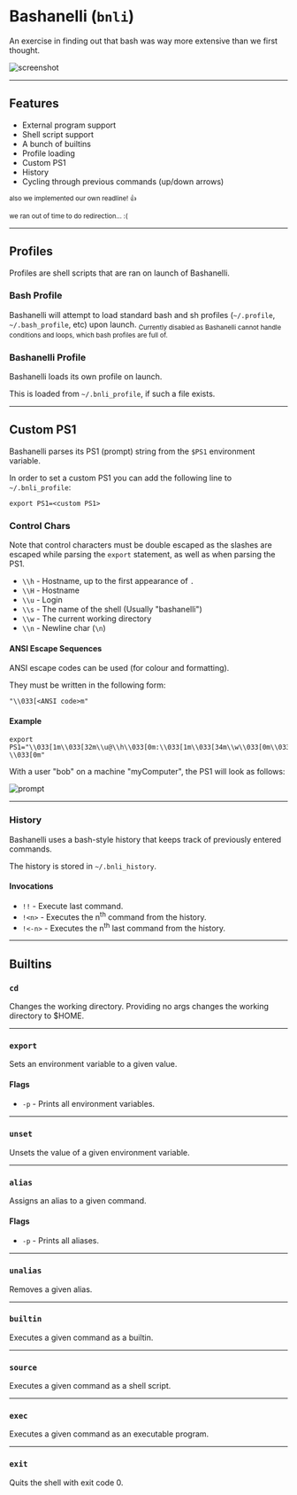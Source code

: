# Bashanelli (`bnli`)

An exercise in finding out that bash was way more extensive than we first thought.

![screenshot](https://user-images.githubusercontent.com/30571778/54396759-fbd67a80-46ab-11e9-9d98-a83ec64d0150.png)

---
## Features

- External program support
- Shell script support
- A bunch of builtins
- Profile loading
- Custom PS1
- History
- Cycling through previous commands (up/down arrows)

<sub>also we implemented our own readline! 👍</sub>

<sub>we ran out of time to do redirection... :(</sub>

---

## Profiles

Profiles are shell scripts that are ran on launch of Bashanelli.

### Bash Profile

Bashanelli will attempt to load standard bash and sh profiles (`~/.profile`, `~/.bash_profile`, etc) upon launch.
<sub>Currently disabled as Bashanelli cannot handle conditions and loops, which bash profiles are full of.</sub>

### Bashanelli Profile

Bashanelli loads its own profile on launch.

This is loaded from `~/.bnli_profile`, if such a file exists.

---

## Custom PS1

Bashanelli parses its PS1 (prompt) string from the `$PS1` environment variable.

In order to set a custom PS1 you can add the following line to `~/.bnli_profile`:

```
export PS1=<custom PS1>
```

### Control Chars

Note that control characters must be double escaped as the slashes are escaped while parsing the `export` statement, as well as when parsing the PS1. 

- `\\h` - Hostname, up to the first appearance of `.`
- `\\H` - Hostname
- `\\u` - Login
- `\\s` - The name of the shell (Usually "bashanelli")
- `\\w` - The current working directory
- `\\n` - Newline char (`\n`)

#### ANSI Escape Sequences

ANSI escape codes can be used (for colour and formatting).

They must be written in the following form:

```
"\\033[<ANSI code>m"
```

#### Example

```
export PS1="\\033[1m\\033[32m\\u@\\h\\033[0m:\\033[1m\\033[34m\\w\\033[0m\\033[1m> \\033[0m"
```

With a user "bob" on a machine "myComputer", the PS1 will look as follows:

![prompt](https://user-images.githubusercontent.com/30571778/54396454-f0cf1a80-46aa-11e9-9885-d8d261d9515c.png)

---

### History

Bashanelli uses a bash-style history that keeps track of previously entered commands.

The history is stored in `~/.bnli_history`.

#### Invocations

- `!!` - Execute last command.
- `!<n>` - Executes the n<sup>th</sup> command from the history.
- `!<-n>` - Executes the n<sup>th</sup> last command from the history.

---

## Builtins

### `cd`
Changes the working directory.
Providing no args changes the working directory to $HOME.

---

### `export`

Sets an environment variable to a given value.

#### Flags

- `-p` - Prints all environment variables.

---

### `unset`

Unsets the value of a given environment variable.

---

### `alias`

Assigns an alias to a given command.

#### Flags

- `-p` - Prints all aliases.

---

### `unalias`

Removes a given alias.

---

### `builtin`

Executes a given command as a builtin.

---

### `source`

Executes a given command as a shell script.

---

### `exec`

Executes a given command as an executable program.

---

### `exit`

Quits the shell with exit code 0.

